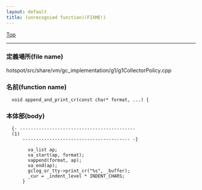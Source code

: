 ```yaml
---
layout: default
title: (unrecognied function)(FIXME!)
---
```

[Top](../index.html)

--- 
### 定義場所(file name)
hotspot/src/share/vm/gc_implementation/g1/g1CollectorPolicy.cpp

### 名前(function name)
```
  void append_and_print_cr(const char* format, ...) {
```

### 本体部(body)
```
  {- -------------------------------------------
  (1) 
      ---------------------------------------- -}

	    va_list ap;
	    va_start(ap, format);
	    vappend(format, ap);
	    va_end(ap);
	    gclog_or_tty->print_cr("%s", _buffer);
	    _cur = _indent_level * INDENT_CHARS;
	  }
	
```


